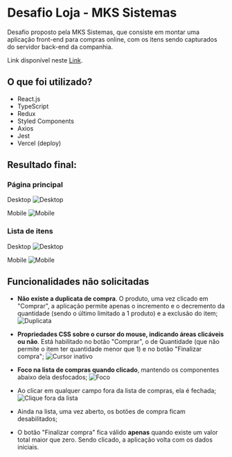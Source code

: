 # Desafio Loja - MKS Sistemas

Desafio proposto pela MKS Sistemas, que consiste em montar uma aplicação front-end para compras online, com os itens sendo capturados do servidor back-end da companhia.

Link disponível neste [Link](https://desafio-loja-mks.vercel.app/).

## O que foi utilizado?
- React.js
- TypeScript
- Redux
- Styled Components
- Axios
- Jest
- Vercel (deploy)

## Resultado final:

### Página principal

Desktop
![Desktop](assets/pages/main/desktop.png)

Mobile
![Mobile](assets/pages/main/mobile.png)

### Lista de itens

Desktop
![Desktop](assets/pages/list/desktop.png)

Mobile
![Mobile](assets/pages/list/mobile.png)

## Funcionalidades não solicitadas
- **Não existe a duplicata de compra**. O produto, uma vez clicado em "Comprar", a aplicação permite apenas o incremento e o decremento da quantidade (sendo o último limitado a 1 produto) e a exclusão do item;
![Duplicata](assets/gif/duplicata.gif)

- **Propriedades CSS sobre o cursor do mouse, indicando áreas clicáveis ou não**. Está habilitado no botão "Comprar", o de Quantidade (que não permite o item ter quantidade menor que 1) e no botão "Finalizar compra";
![Cursor inativo](assets/gif/cursor%20mouse.gif)

- **Foco na lista de compras quando clicado**, mantendo os componentes abaixo dela desfocados;
![Foco](assets/gif/foco.gif)

- Ao clicar em qualquer campo fora da lista de compras, ela é fechada;
![Clique fora da lista](assets/gif/clique%20fora%20do%20botao.gif)

- Ainda na lista, uma vez aberto, os botões de compra ficam desabilitados;
- O botão "Finalizar compra" fica válido **apenas** quando existe um valor total maior que zero. Sendo clicado, a aplicação volta com os dados iniciais.
